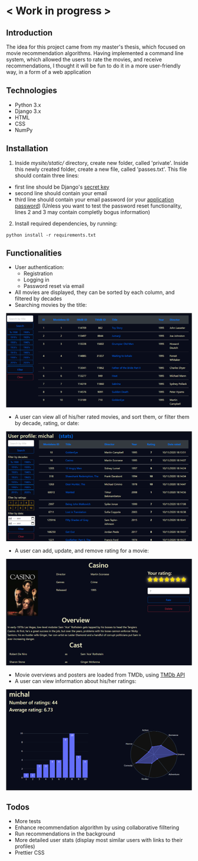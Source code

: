 # < Work in progress >

## Introduction
The idea for this project came from my master's thesis, which focused on movie recommendation algorithms. Having implemented a command line system, which allowed the users to rate the movies, and receive recommendations, I thought it will be fun to do it in a more user-friendly way, in a form of a web application

## Technologies
* Python 3.x
* Django 3.x
* HTML
* CSS
* NumPy
## Installation
1. Inside *mysite/static/* directory, create new folder, called 'private'. Inside this newly created folder, create a new file, called 'passes.txt'. This file should contain three lines:
* first line should be Django's [secret key](https://docs.djangoproject.com/en/3.1/ref/settings/#std:setting-SECRET_KEY)
* second line should contain your email
* third line should contain your email password (or your [application password](https://support.google.com/accounts/answer/185833?hl=pl))
(Unless you want to test the password reset functionality, lines 2 and 3 may contain completly bogus information)
2. Install required dependencies, by running:
```
python install -r requirements.txt
```
## Functionalities
* User authentication:
    * Registration
    * Logging in
    * Password reset via email
* All movies are displayed, they can be sorted by each column, and filtered by decades
* Searching movies by the title:

![](readme_imgs/movie_list.png)
* A user can view all of his/her rated movies, and sort them, or filter them by decade, rating, or date:

![](readme_imgs/profile.png)
* A user can add, update, and remove rating for a movie:

![](readme_imgs/rating.png)
* Movie overviews and posters are loaded from TMDb, using [TMDb API](https://developers.themoviedb.org/3/getting-started/introduction)
* A user can view information about his/her ratings:

![](readme_imgs/stats.png)


 

## Todos 
* More tests
* Enhance recommendation algorithm by using collaborative filltering
* Run recommendations in the background
* More detailed user stats (display most similar users with links to their profiles)
* Prettier CSS
